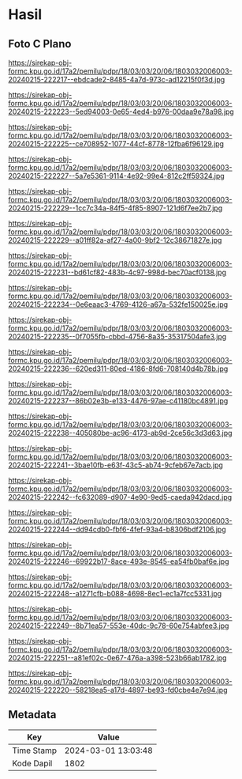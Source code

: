 # Hasil

## Foto C Plano

https://sirekap-obj-formc.kpu.go.id/17a2/pemilu/pdpr/18/03/03/20/06/1803032006003-20240215-222217--ebdcade2-8485-4a7d-973c-ad12215f0f3d.jpg

https://sirekap-obj-formc.kpu.go.id/17a2/pemilu/pdpr/18/03/03/20/06/1803032006003-20240215-222223--5ed94003-0e65-4ed4-b976-00daa9e78a98.jpg

https://sirekap-obj-formc.kpu.go.id/17a2/pemilu/pdpr/18/03/03/20/06/1803032006003-20240215-222225--ce708952-1077-44cf-8778-12fba6f96129.jpg

https://sirekap-obj-formc.kpu.go.id/17a2/pemilu/pdpr/18/03/03/20/06/1803032006003-20240215-222227--5a7e5361-9114-4e92-99e4-812c2ff59324.jpg

https://sirekap-obj-formc.kpu.go.id/17a2/pemilu/pdpr/18/03/03/20/06/1803032006003-20240215-222229--1cc7c34a-84f5-4f85-8907-121d6f7ee2b7.jpg

https://sirekap-obj-formc.kpu.go.id/17a2/pemilu/pdpr/18/03/03/20/06/1803032006003-20240215-222229--a01ff82a-af27-4a00-9bf2-12c38671827e.jpg

https://sirekap-obj-formc.kpu.go.id/17a2/pemilu/pdpr/18/03/03/20/06/1803032006003-20240215-222231--bd61cf82-483b-4c97-998d-bec70acf0138.jpg

https://sirekap-obj-formc.kpu.go.id/17a2/pemilu/pdpr/18/03/03/20/06/1803032006003-20240215-222234--0e6eaac3-4769-4126-a67a-532fe150025e.jpg

https://sirekap-obj-formc.kpu.go.id/17a2/pemilu/pdpr/18/03/03/20/06/1803032006003-20240215-222235--0f7055fb-cbbd-4756-8a35-35317504afe3.jpg

https://sirekap-obj-formc.kpu.go.id/17a2/pemilu/pdpr/18/03/03/20/06/1803032006003-20240215-222236--620ed311-80ed-4186-8fd6-708140d4b78b.jpg

https://sirekap-obj-formc.kpu.go.id/17a2/pemilu/pdpr/18/03/03/20/06/1803032006003-20240215-222237--86b02e3b-e133-4476-97ae-c41180bc4891.jpg

https://sirekap-obj-formc.kpu.go.id/17a2/pemilu/pdpr/18/03/03/20/06/1803032006003-20240215-222238--405080be-ac96-4173-ab9d-2ce56c3d3d63.jpg

https://sirekap-obj-formc.kpu.go.id/17a2/pemilu/pdpr/18/03/03/20/06/1803032006003-20240215-222241--3bae10fb-e63f-43c5-ab74-9cfeb67e7acb.jpg

https://sirekap-obj-formc.kpu.go.id/17a2/pemilu/pdpr/18/03/03/20/06/1803032006003-20240215-222242--fc632089-d907-4e90-9ed5-caeda942dacd.jpg

https://sirekap-obj-formc.kpu.go.id/17a2/pemilu/pdpr/18/03/03/20/06/1803032006003-20240215-222244--dd94cdb0-fbf6-4fef-93a4-b8306bdf2106.jpg

https://sirekap-obj-formc.kpu.go.id/17a2/pemilu/pdpr/18/03/03/20/06/1803032006003-20240215-222246--69922b17-8ace-493e-8545-ea54fb0baf6e.jpg

https://sirekap-obj-formc.kpu.go.id/17a2/pemilu/pdpr/18/03/03/20/06/1803032006003-20240215-222248--a1271cfb-b088-4698-8ec1-ec1a7fcc5331.jpg

https://sirekap-obj-formc.kpu.go.id/17a2/pemilu/pdpr/18/03/03/20/06/1803032006003-20240215-222249--8b71ea57-553e-40dc-9c78-60e754abfee3.jpg

https://sirekap-obj-formc.kpu.go.id/17a2/pemilu/pdpr/18/03/03/20/06/1803032006003-20240215-222251--a81ef02c-0e67-476a-a398-523b66ab1782.jpg

https://sirekap-obj-formc.kpu.go.id/17a2/pemilu/pdpr/18/03/03/20/06/1803032006003-20240215-222220--58218ea5-a17d-4897-be93-fd0cbe4e7e94.jpg


## Metadata

| Key        | Value               |
| ---------- | ------------------- |
| Time Stamp | 2024-03-01 13:03:48 |
| Kode Dapil | 1802                |



